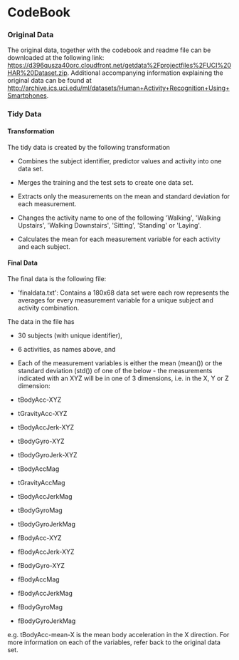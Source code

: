 # CodeBook

### Original Data

The original data, together with the codebook and readme file can be downloaded at the following link: https://d396qusza40orc.cloudfront.net/getdata%2Fprojectfiles%2FUCI%20HAR%20Dataset.zip. Additional accompanying information explaining the original data can be found at http://archive.ics.uci.edu/ml/datasets/Human+Activity+Recognition+Using+Smartphones.



### Tidy Data

#### Transformation

The tidy data is created by the following transformation 

* Combines the subject identifier, predictor values and activity into one data set.

* Merges the training and the test sets to create one data set.

* Extracts only the measurements on the mean and standard deviation for each measurement.

* Changes the activity name to one of the following 'Walking', 'Walking Upstairs', 'Walking Downstairs', 'Sitting', 'Standing' or 'Laying'.

* Calculates the mean for each measurement variable for each activity and each subject.



#### Final Data

The final data is the following file:

* 'finaldata.txt': Contains a 180x68 data set were each row represents the averages for every measurement variable for a unique subject and activity combination.



The data in the file has

* 30 subjects (with unique identifier),

* 6 activities, as names above, and

* Each of the measurement variables is either the mean (mean()) or the standard deviation (std()) of one of the below - the measurements indicated with an XYZ will be in one of 3 dimensions, i.e. in the X, Y or Z dimension:

 * tBodyAcc-XYZ

 * tGravityAcc-XYZ

 * tBodyAccJerk-XYZ

 * tBodyGyro-XYZ

 * tBodyGyroJerk-XYZ

 * tBodyAccMag

 * tGravityAccMag

 * tBodyAccJerkMag

 * tBodyGyroMag

 * tBodyGyroJerkMag

 * fBodyAcc-XYZ

 * fBodyAccJerk-XYZ

 * fBodyGyro-XYZ

 * fBodyAccMag

 * fBodyAccJerkMag

 * fBodyGyroMag

 * fBodyGyroJerkMag

e.g.  tBodyAcc-mean-X is the mean body acceleration in the X direction. For more information on each of the variables, refer back to the original data set.